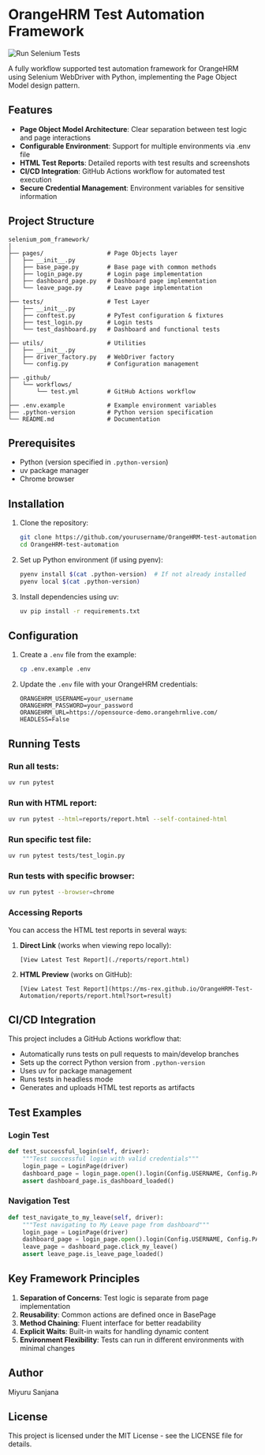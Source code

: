 # OrangeHRM Test Automation Framework

![Run Selenium Tests](https://github.com/MS-Rex/OrangeHRM-Test-Automation/actions/workflows/test.yml/badge.svg)

A fully workflow supported test automation framework for OrangeHRM using Selenium WebDriver with Python, implementing the Page Object Model design pattern.

## Features

- **Page Object Model Architecture**: Clear separation between test logic and page interactions
- **Configurable Environment**: Support for multiple environments via .env file
- **HTML Test Reports**: Detailed reports with test results and screenshots
- **CI/CD Integration**: GitHub Actions workflow for automated test execution
- **Secure Credential Management**: Environment variables for sensitive information

## Project Structure

```
selenium_pom_framework/
│
├── pages/                  # Page Objects layer
│   ├── __init__.py
│   ├── base_page.py        # Base page with common methods
│   ├── login_page.py       # Login page implementation
│   ├── dashboard_page.py   # Dashboard page implementation
│   └── leave_page.py       # Leave page implementation
│
├── tests/                  # Test Layer
│   ├── __init__.py
│   ├── conftest.py         # PyTest configuration & fixtures
│   ├── test_login.py       # Login tests
│   └── test_dashboard.py   # Dashboard and functional tests
│
├── utils/                  # Utilities
│   ├── __init__.py
│   ├── driver_factory.py   # WebDriver factory
│   └── config.py           # Configuration management
│
├── .github/
│   └── workflows/
│       └── test.yml        # GitHub Actions workflow
│
├── .env.example            # Example environment variables
├── .python-version         # Python version specification
└── README.md               # Documentation
```

## Prerequisites

- Python (version specified in `.python-version`)
- uv package manager
- Chrome browser

## Installation

1. Clone the repository:

   ```bash
   git clone https://github.com/yourusername/OrangeHRM-test-automation.git
   cd OrangeHRM-test-automation
   ```

2. Set up Python environment (if using pyenv):

   ```bash
   pyenv install $(cat .python-version)  # If not already installed
   pyenv local $(cat .python-version)
   ```

3. Install dependencies using uv:
   ```bash
   uv pip install -r requirements.txt
   ```

## Configuration

1. Create a `.env` file from the example:

   ```bash
   cp .env.example .env
   ```

2. Update the `.env` file with your OrangeHRM credentials:
   ```
   ORANGEHRM_USERNAME=your_username
   ORANGEHRM_PASSWORD=your_password
   ORANGEHRM_URL=https://opensource-demo.orangehrmlive.com/
   HEADLESS=False
   ```

## Running Tests

### Run all tests:

```bash
uv run pytest
```

### Run with HTML report:

```bash
uv run pytest --html=reports/report.html --self-contained-html
```

### Run specific test file:

```bash
uv run pytest tests/test_login.py
```

### Run tests with specific browser:

```bash
uv run pytest --browser=chrome
```

### Accessing Reports

You can access the HTML test reports in several ways:

1. **Direct Link** (works when viewing repo locally):

   ```
   [View Latest Test Report](./reports/report.html)
   ```

2. **HTML Preview** (works on GitHub):
   ```
   [View Latest Test Report](https://ms-rex.github.io/OrangeHRM-Test-Automation/reports/report.html?sort=result)
   ```

## CI/CD Integration

This project includes a GitHub Actions workflow that:

- Automatically runs tests on pull requests to main/develop branches
- Sets up the correct Python version from `.python-version`
- Uses uv for package management
- Runs tests in headless mode
- Generates and uploads HTML test reports as artifacts

## Test Examples

### Login Test

```python
def test_successful_login(self, driver):
    """Test successful login with valid credentials"""
    login_page = LoginPage(driver)
    dashboard_page = login_page.open().login(Config.USERNAME, Config.PASSWORD)
    assert dashboard_page.is_dashboard_loaded()
```

### Navigation Test

```python
def test_navigate_to_my_leave(self, driver):
    """Test navigating to My Leave page from dashboard"""
    login_page = LoginPage(driver)
    dashboard_page = login_page.open().login(Config.USERNAME, Config.PASSWORD)
    leave_page = dashboard_page.click_my_leave()
    assert leave_page.is_leave_page_loaded()
```

## Key Framework Principles

1. **Separation of Concerns**: Test logic is separate from page implementation
2. **Reusability**: Common actions are defined once in BasePage
3. **Method Chaining**: Fluent interface for better readability
4. **Explicit Waits**: Built-in waits for handling dynamic content
5. **Environment Flexibility**: Tests can run in different environments with minimal changes

## Author

Miyuru Sanjana

## License

This project is licensed under the MIT License - see the LICENSE file for details.
